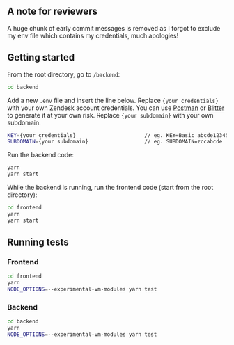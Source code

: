 ## A note for reviewers

A huge chunk of early commit messages is removed as I forgot to exclude my env file which contains my credentials, much apologies!

## Getting started

From the root directory, go to `/backend`:

```bash
cd backend
```

Add a new `.env` file and insert the line below. Replace `{your credentials}` with your own Zendesk account credentials. You can use [Postman](https://www.postman.com/) or [Blitter](https://www.blitter.se/utils/basic-authentication-header-generator/) to generate it at your own risk. Replace `{your subdomain}` with your own subdomain.

```bash
KEY={your credentials}                      // eg. KEY=Basic abcde12345
SUBDOMAIN={your subdomain}                  // eg. SUBDOMAIN=zccabcde
```

Run the backend code:

```bash
yarn
yarn start
```

While the backend is running, run the frontend code (start from the root directory):

```bash
cd frontend
yarn
yarn start
```

## Running tests

### Frontend

```bash
cd frontend
yarn
NODE_OPTIONS=--experimental-vm-modules yarn test
```

### Backend

```bash
cd backend
yarn
NODE_OPTIONS=--experimental-vm-modules yarn test
```
